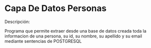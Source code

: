 # Capa De Datos Personas

Descripción:

Programa que permite extraer desde una base de datos creada toda la informacion de una persona, su id, su nombre,
su apellido y su email mediante sentencias de POSTGRESQL
